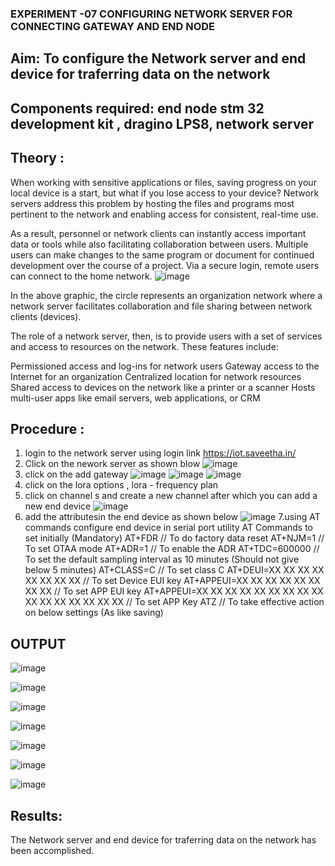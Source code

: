  ### EXPERIMENT -07 CONFIGURING NETWORK SERVER FOR CONNECTING GATEWAY AND END NODE 
 
## Aim: To  configure  the Network server and end device for traferring data on the network
## Components required: end node stm 32 development kit , dragino LPS8, network server 

## Theory :
When working with sensitive applications or files, saving progress on your local device is a start, but what if you lose access to your device? Network servers address this problem by hosting the files and programs most pertinent to the network and enabling access for consistent, real-time use. 

As a result, personnel or network clients can instantly access important data or tools while also facilitating collaboration between users. Multiple users can make changes to the same program or document for continued development over the course of a project. Via a secure login, remote users can connect to the home network.
![image](https://github.com/vasanthkumarch/EXPERIMENT-07-CONFIGURING-NETWORK-SERVER-FOR-CONNECTING-GATEWAY-AND-END-NODE-/assets/36288975/59db9b76-ddd5-4d6a-9075-8db233f5e479)


In the above graphic, the circle represents an organization network where a network server facilitates collaboration and file sharing between network clients (devices).

 The role of a network server, then, is to provide users with a set of services and access to resources on the network. These features include:

Permissioned access and log-ins for network users Gateway access to the Internet for an organization Centralized location for network resources  Shared access to devices on the network like a printer or a scanner Hosts multi-user apps like email servers, web applications, or CRM

## Procedure :

 1. login to the network server using login link  https://iot.saveetha.in/
 2. Click on the nework server as shown blow 
 ![image](https://github.com/vasanthkumarch/EXPERIMENT-07-CONFIGURING-NETWORK-SERVER-FOR-CONNECTING-GATEWAY-AND-END-NODE-/assets/36288975/1bd434ca-1426-4102-8384-94473483543e)
 3. click on the add gateway 
 ![image](https://github.com/vasanthkumarch/EXPERIMENT-07-CONFIGURING-NETWORK-SERVER-FOR-CONNECTING-GATEWAY-AND-END-NODE-/assets/36288975/47c2e08d-6598-4437-8b07-f213d6f3b8ac)
![image](https://github.com/vasanthkumarch/EXPERIMENT-07-CONFIGURING-NETWORK-SERVER-FOR-CONNECTING-GATEWAY-AND-END-NODE-/assets/36288975/e62ff028-99bc-485e-9808-fbb6e124f8b2)
![image](https://github.com/vasanthkumarch/EXPERIMENT-07-CONFIGURING-NETWORK-SERVER-FOR-CONNECTING-GATEWAY-AND-END-NODE-/assets/36288975/a2e3ae58-6402-49e8-8f96-679059c1842c)
4. click on the lora options , lora - frequency plan 
5. click on channel s and create a new channel after which you can add a new end device 
![image](https://github.com/vasanthkumarch/EXPERIMENT-07-CONFIGURING-NETWORK-SERVER-FOR-CONNECTING-GATEWAY-AND-END-NODE-/assets/36288975/1fb72be5-e48d-4cde-a329-0cfb0d29070f)
6. add the attributesin the end device as  shown below 
 ![image](https://github.com/vasanthkumarch/EXPERIMENT-07-CONFIGURING-NETWORK-SERVER-FOR-CONNECTING-GATEWAY-AND-END-NODE-/assets/36288975/00bff30b-42fc-42d5-9540-285d270e41cb)
7.using AT commands configure end device in serial port utility
AT Commands to set initially (Mandatory)
 AT+FDR // To do factory data reset
 AT+NJM=1 // To set OTAA mode
 AT+ADR=1 // To enable the ADR
 AT+TDC=600000 // To set the default sampling interval as 10 minutes
(Should not give below 5 minutes)
 AT+CLASS=C // To set class C
 AT+DEUI=XX XX XX XX XX XX XX XX // To set Device EUI key
 AT+APPEUI=XX XX XX XX XX XX XX XX // To set APP EUI key
 AT+APPEUI=XX XX XX XX XX XX XX XX XX XX XX XX XX XX XX XX //
To set APP Key
 ATZ // To take effective action on below settings (As like saving)



## OUTPUT 
![image](https://github.com/Prasannalakshmiganesan/EXPERIMENT-07-CONFIGURING-NETWORK-SERVER-FOR-CONNECTING-GATEWAY-AND-END-NODE-/assets/118610231/f4a3dc3c-0a44-4cde-9734-b4339f5302ad)

![image](https://github.com/Prasannalakshmiganesan/EXPERIMENT-07-CONFIGURING-NETWORK-SERVER-FOR-CONNECTING-GATEWAY-AND-END-NODE-/assets/118610231/3e48bd0c-fee0-4e25-8610-d394e52f6ee9)

![image](https://github.com/Prasannalakshmiganesan/EXPERIMENT-07-CONFIGURING-NETWORK-SERVER-FOR-CONNECTING-GATEWAY-AND-END-NODE-/assets/118610231/24c76d62-0c88-4ebe-a301-5713f0a70752)

![image](https://github.com/Prasannalakshmiganesan/EXPERIMENT-07-CONFIGURING-NETWORK-SERVER-FOR-CONNECTING-GATEWAY-AND-END-NODE-/assets/118610231/d57d938b-7fa6-49ff-8c44-606044457521)

![image](https://github.com/Prasannalakshmiganesan/EXPERIMENT-07-CONFIGURING-NETWORK-SERVER-FOR-CONNECTING-GATEWAY-AND-END-NODE-/assets/118610231/a3c9dc59-da82-4f01-9cfa-ca95e12d0b0d)

![image](https://github.com/Prasannalakshmiganesan/EXPERIMENT-07-CONFIGURING-NETWORK-SERVER-FOR-CONNECTING-GATEWAY-AND-END-NODE-/assets/118610231/6a43b6b5-1fd5-4541-bcbf-0d7001ffc310)

![image](https://github.com/Prasannalakshmiganesan/EXPERIMENT-07-CONFIGURING-NETWORK-SERVER-FOR-CONNECTING-GATEWAY-AND-END-NODE-/assets/118610231/c0d26237-1ebd-4257-9f1f-f30d21f2aaab)



## Results: 

  The Network server and end device for traferring data on the network has been accomplished.

